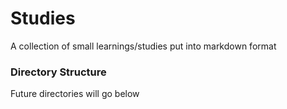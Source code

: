# Studies
A collection of small learnings/studies put into markdown format

### Directory Structure
Future directories will go below
